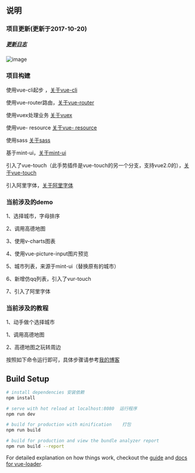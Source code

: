 
<h2>说明</h2>
<h3 class="myH3">项目更新(更新于2017-10-20)</h3>
<h5><a href="./Log">更新日志</a></h5>

![image](https://qianyinghuanmie.github.io/static/img/help.gif)


<h3 class="myH3">项目构建</h3>
<p>使用vue-cli起步 ，<a href="https://github.com/vuejs/vue-cli">关于vue-cli</a></p>
<p>使用vue-router路由，<a href="https://github.com/vuejs/vue-cli">关于vue-router</a></p>
<p>使用vuex处理业务 <a href="https://github.com/vuejs/vuex">关于vuex</a></p>
<p>使用vue- resource <a href="https://github.com/pagekit/vue-resource">关于vue- resource</a></p>
<p>使用sass <a href="https://github.com/sass/sass">关于sass</a></p>
<p>基于mint-ui，<a href="https://github.com/ElemeFE/mint-ui">关于mint-ui</a></p>
<p>引入了vue-touch（此手势插件是vue-touch的另一个分支，支持vue2.0的），<a href="https://github.com/vuejs/vue-touch/tree/next">关于vue-touch</a></p>
<p>引入阿里字体，<a href="http://www.iconfont.cn/home/index">关于阿里字体</a></p>
<h3 class="myH3">当前涉及的demo</h3>
<p>1、选择城市，字母排序</p>  
<p>2、调用高德地图</p>
<p>3、使用v-charts图表</p>
<p>4、使用vue-picture-input图片预览</p>
<p>5、城市列表，来源于mint-ui（替换原有的城市）</p>
<p>6、新增仿qq列表，引入了vur-touch</p>
<p>7、引入了阿里字体</p>
<h3 class="myH3">当前涉及的教程</h3>
<p>1、动手做个选择城市</p>  
<p>1、调用高德地图</p>
<p>2、高德地图之玩转周边</p>


按照如下命令运行即可，具体步骤请参考[我的博客](http://www.cnblogs.com/star-wind/)

## Build Setup

``` bash
# install dependencies 安装依赖
npm install

# serve with hot reload at localhost:8080  运行程序
npm run dev

# build for production with minification    打包
npm run build

# build for production and view the bundle analyzer report
npm run build --report
```

For detailed explanation on how things work, checkout the [guide](http://vuejs-templates.github.io/webpack/) and [docs for vue-loader](http://vuejs.github.io/vue-loader).

